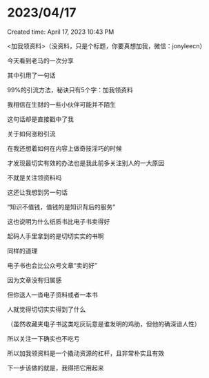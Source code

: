 # 2023/04/17

Created time: April 17, 2023 10:43 PM

<加我领资料>（没资料，只是个标题，你要真想加我，微信：jonyleecn）

今天看到老马的一次分享

其中引用了一句话

99%的引流方法，秘诀只有5个字：加我领资料

我相信在生财的一些小伙伴可能并不陌生

这句话却是直接戳中了我

关于如何涨粉引流

在我还想着如何在内容上做奇技淫巧的时候

才发现最切实有效的办法也是我此前多关注别人的一大原因

不就是关注领资料吗

这还让我想到另一句话

“知识不值钱，值钱的是知识背后的服务”

这也说明为什么纸质书比电子书卖得好

起码人手里拿到的是切切实实的书啊

同样的道理

电子书也会比公众号文章“卖的好”

因为文章没有归属感

但你送人一沓电子资料或者一本书

人就觉得切切实实得到了什么

（虽然收藏夹电子书这类吃灰玩意是谁发明的鸡肋，但他的确深谙人性）

所以关注一下确实也不吃亏

所以加我领资料是一个撬动资源的杠杆，且非常朴实且有效

下一步该做的就是，我得把它用起来